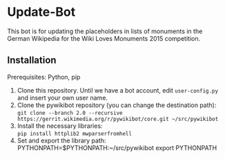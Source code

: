 # Update-Bot

This bot is for updating the placeholders in lists of monuments in the German Wikipedia for the Wiki Loves Monuments 2015 competition.

## Installation

Prerequisites: Python, pip

1. Clone this repository. Until we have a bot account, edit `user-config.py` and insert your own user name.
2. Clone the pywikibot repository (you can change the destination path):  
   `git clone --branch 2.0 --recursive  https://gerrit.wikimedia.org/r/pywikibot/core.git ~/src/pywikibot`
3. Install the necessary libraries:  
   `pip install httplib2 mwparserfromhell`
4. Set and export the library path:
   PYTHONPATH=$PYTHONPATH:~/src/pywikibot
   export PYTHONPATH
